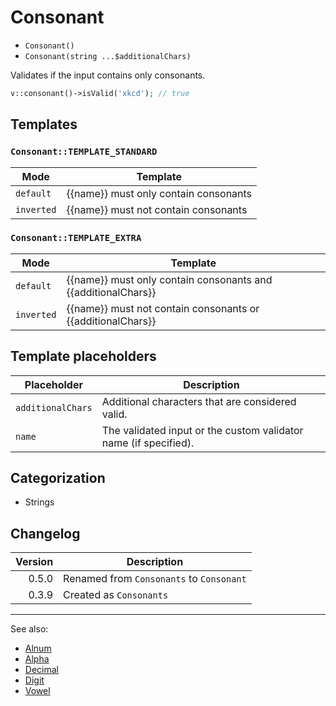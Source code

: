 # Consonant

- `Consonant()`
- `Consonant(string ...$additionalChars)`

Validates if the input contains only consonants.

```php
v::consonant()->isValid('xkcd'); // true
```

## Templates

### `Consonant::TEMPLATE_STANDARD`

| Mode       | Template                              |
|------------|---------------------------------------|
| `default`  | {{name}} must only contain consonants |
| `inverted` | {{name}} must not contain consonants  |

### `Consonant::TEMPLATE_EXTRA`

| Mode       | Template                                                      |
|------------|---------------------------------------------------------------|
| `default`  | {{name}} must only contain consonants and {{additionalChars}} |
| `inverted` | {{name}} must not contain consonants or {{additionalChars}}   |

## Template placeholders

| Placeholder       | Description                                                      |
|-------------------|------------------------------------------------------------------|
| `additionalChars` | Additional characters that are considered valid.                 |
| `name`            | The validated input or the custom validator name (if specified). |

## Categorization

- Strings

## Changelog

| Version | Description                              |
|--------:|------------------------------------------|
|   0.5.0 | Renamed from `Consonants` to `Consonant` |
|   0.3.9 | Created as `Consonants`                  |

***
See also:

- [Alnum](Alnum.md)
- [Alpha](Alpha.md)
- [Decimal](Decimal.md)
- [Digit](Digit.md)
- [Vowel](Vowel.md)
